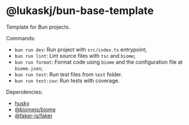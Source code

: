 # @lukaskj/bun-base-template

Template for Bun projects.

Commands:
- `bun run dev`: Run project with `src/index.ts` entrypoint;
- `bun run lint`: Lint source files with `tsc` and `biome`;
- `bun run format`: Format code using `biome` and the configuration file at `biome.json`;
- `bun run test`: Run test files from `test` folder.
- `bun run test:cov`: Run tests with coverage.

Dependencies:
- [husky](https://typicode.github.io/husky/)
- [@biomejs/biome](https://github.com/biomejs/biome)
- [@faker-js/faker](https://fakerjs.dev/)

